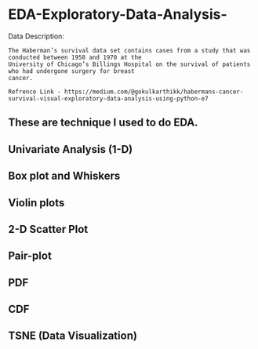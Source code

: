# EDA-Exploratory-Data-Analysis-

 Data Description:

    The Haberman’s survival data set contains cases from a study that was conducted between 1958 and 1970 at the 
    University of Chicago’s Billings Hospital on the survival of patients who had undergone surgery for breast 
    cancer.
 
    Refrence Link - https://medium.com/@gokulkarthikk/habermans-cancer-survival-visual-exploratory-data-analysis-using-python-e7

## These are technique I used to do EDA.

## Univariate Analysis (1-D)
## Box plot and Whiskers
## Violin plots
## 2-D Scatter Plot
## Pair-plot
## PDF
## CDF
## TSNE (Data Visualization)
